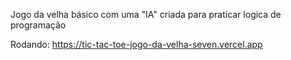 Jogo da velha básico com uma "IA" criada para praticar logica de programação

Rodando: 
https://tic-tac-toe-jogo-da-velha-seven.vercel.app
